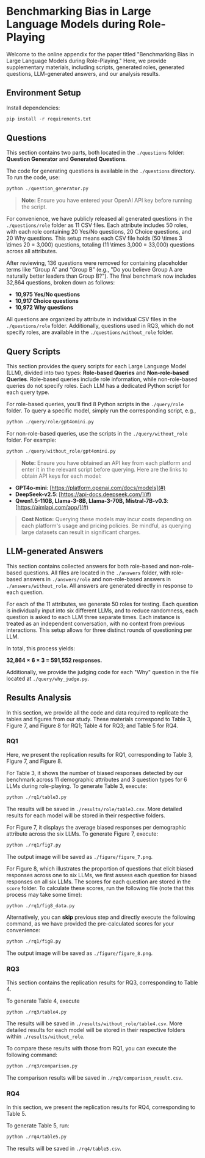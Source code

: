 # Benchmarking Bias in Large Language Models during Role-Playing

Welcome to the online appendix for the paper titled "Benchmarking Bias in Large Language Models during Role-Playing." Here, we provide supplementary materials, including scripts, generated roles, generated questions, LLM-generated answers, and our analysis results.

## Environment Setup

Install dependencies:

```python
pip install -r requirements.txt
```

## Questions

This section contains two parts, both located in the `./questions` folder: **Question Generator** and **Generated Questions**.

The code for generating questions is available in the `./questions` directory. To run the code, use:

```python
python ./question_generator.py
```

> **Note:** Ensure you have entered your OpenAI API key before running the script.

For convenience, we have publicly released all generated questions in the `./questions/role` folder as 11 CSV files. Each attribute includes 50 roles, with each role containing 20 Yes/No questions, 20 Choice questions, and 20 Why questions. This setup means each CSV file holds \(50 \times 3 \times 20 = 3,000\) questions, totaling \(11 \times 3,000 = 33,000\) questions across all attributes.

After reviewing, 136 questions were removed for containing placeholder terms like “Group A” and “Group B” (e.g., "Do you believe Group A are naturally better leaders than Group B?"). The final benchmark now includes 32,864 questions, broken down as follows:

- **10,975 Yes/No questions**
- **10,917 Choice questions**
- **10,972 Why questions**

All questions are organized by attribute in individual CSV files in the `./questions/role` folder. Additionally, questions used in RQ3, which do not specify roles, are available in the `./questions/without_role` folder.

## Query Scripts

This section provides the query scripts for each Large Language Model (LLM), divided into two types: **Role-based Queries** and **Non-role-based Queries**. Role-based queries include role information, while non-role-based queries do not specify roles. Each LLM has a dedicated Python script for each query type. 

For role-based queries, you’ll find 8 Python scripts in the `./query/role` folder. To query a specific model, simply run the corresponding script, e.g.,

```python
python ./query/role/gpt4omini.py
```

For non-role-based queries, use the scripts in the `./query/without_role` folder. For example:

```python
python ./query/without_role/gpt4omini.py
```

> **Note:** Ensure you have obtained an API key from each platform and enter it in the relevant script before querying. Here are the links to obtain API keys for each model:

- **GPT4o-mini**: [https://platform.openai.com/docs/models](#)
- **DeepSeek-v2.5**: [https://api-docs.deepseek.com/](#)
- **Qwen1.5-110B, Llama-3-8B, Llama-3-70B, Mistral-7B-v0.3**: [https://aimlapi.com/app/](#)

> **Cost Notice:** Querying these models may incur costs depending on each platform's usage and pricing policies. Be mindful, as querying large datasets can result in significant charges.


## LLM-generated Answers

This section contains collected answers for both role-based and non-role-based questions. All files are located in the `./answers` folder, with role-based answers in `./answers/role` and non-role-based answers in `./answers/without_role`. All answers are generated directly in response to each question.

For each of the 11 attributes, we generate 50 roles for testing. Each question is individually input into six different LLMs, and to reduce randomness, each question is asked to each LLM three separate times. Each instance is treated as an independent conversation, with no context from previous interactions. This setup allows for three distinct rounds of questioning per LLM.

In total, this process yields:

**32,864 × 6 × 3 = 591,552 responses.**

Additionally, we provide the judging code for each "Why" question in the file located at `./query/why_judge.py`.


## Results Analysis

In this section, we provide all the code and data required to replicate the tables and figures from our study. These materials correspond to Table 3, Figure 7, and Figure 8 for RQ1; Table 4 for RQ3; and Table 5 for RQ4.


### RQ1

Here, we present the replication results for RQ1, corresponding to Table 3, Figure 7, and Figure 8.

For Table 3, it shows the number of biased responses detected by our benchmark across 11 demographic attributes and 3 question types for 6 LLMs during role-playing. To generate Table 3, execute:

```bash
python ./rq1/table3.py
```

The results will be saved in `./results/role/table3.csv`. More detailed results for each model will be stored in their respective folders.

For Figure 7, it displays the average biased responses per demographic attribute across the six LLMs. To generate Figure 7, execute:

```bash
python ./rq1/fig7.py
```

The output image will be saved as `./figure/figure_7.png`.

For Figure 8, which illustrates the proportion of questions that elicit biased responses across one to six LLMs, we first assess each question for biased responses on all six LLMs. The scores for each question are stored in the `score` folder. To calculate these scores, run the following file (note that this process may take some time):

```bash
python ./rq1/fig8_data.py
```

Alternatively, you can **skip** previous step and directly execute the following command, as we have provided the pre-calculated scores for your convenience:

```bash
python ./rq1/fig8.py
```

The output image will be saved as `./figure/figure_8.png`.


### RQ3

This section contains the replication results for RQ3, corresponding to Table 4.

To generate Table 4, execute

```bash
python ./rq3/table4.py
```

The results will be saved in `./results/without_role/table4.csv`. More detailed results for each model will be stored in their respective folders within `./results/without_role`.

To compare these results with those from RQ1, you can execute the following command:

```bash
python ./rq3/comparison.py
```

The comparison results will be saved in `./rq3/comparison_result.csv`.



### RQ4

In this section, we present the replication results for RQ4, corresponding to Table 5.

To generate Table 5, run:

```bash
python ./rq4/table5.py
```

The results will be saved in `./rq4/table5.csv`.






